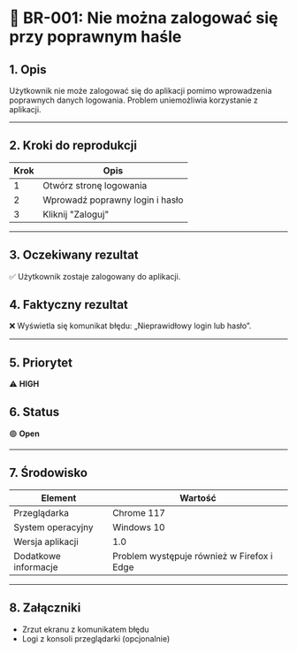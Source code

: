 # 🐛 BR-001: Nie można zalogować się przy poprawnym haśle

## 1. Opis
Użytkownik nie może zalogować się do aplikacji pomimo wprowadzenia poprawnych danych logowania. Problem uniemożliwia korzystanie z aplikacji.

---

## 2. Kroki do reprodukcji
| Krok | Opis |
|------|------|
| 1    | Otwórz stronę logowania |
| 2    | Wprowadź poprawny login i hasło |
| 3    | Kliknij "Zaloguj" |

---

## 3. Oczekiwany rezultat
✅ Użytkownik zostaje zalogowany do aplikacji.

## 4. Faktyczny rezultat
❌ Wyświetla się komunikat błędu: „Nieprawidłowy login lub hasło”.

---

## 5. Priorytet
⚠️ **HIGH**

## 6. Status
🟢 **Open**

---

## 7. Środowisko
| Element | Wartość |
|---------|---------|
| Przeglądarka | Chrome 117 |
| System operacyjny | Windows 10 |
| Wersja aplikacji | 1.0 |
| Dodatkowe informacje | Problem występuje również w Firefox i Edge |

---

## 8. Załączniki
- Zrzut ekranu z komunikatem błędu
- Logi z konsoli przeglądarki (opcjonalnie)
